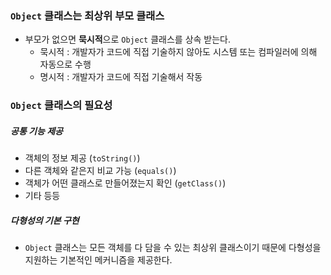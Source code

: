 ### `Object` 클래스는 최상위 부모 클래스
- 부모가 없으면 **묵시적**으로 `Object` 클래스를 상속 받는다.
	- 묵시적 : 개발자가 코드에 직접 기술하지 않아도 시스템 또는 컴파일러에 의해 자동으로 수행
	- 명시적 : 개발자가 코드에 직접 기술해서 작동

### `Object` 클래스의 필요성
##### 공통 기능 제공
- 객체의 정보 제공 (`toString()`)
- 다른 객체와 같은지 비교 가능 (`equals()`)
- 객체가 어떤 클래스로 만들어졌는지 확인 (`getClass()`)
- 기타 등등
##### 다형성의 기본 구현
- `Object` 클래스는 모든 객체를 다 담을 수 있는 최상위 클래스이기 때문에 다형성을 지원하는 기본적인 메커니즘을 제공한다.